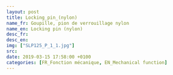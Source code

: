 ```yaml
---
layout: post
title: Locking_pin_(nylon)
name_fr: Goupille, pion de verrouillage nylon
name_en: Locking pin (nylon)
desc_fr: 
desc_en: 
img: ["SLP125_P_1_1.jpg"]
src: 
date: 2019-03-15 17:58:00 +0100
categories: [FR_Fonction mécanique, EN_Mechanical function]
---
```

